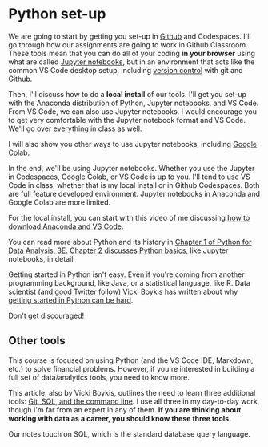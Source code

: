 # Python set-up <a id='python_set-up'></a>

We are going to start by getting you set-up in [Github](https://github.com) and Codespaces. I'll go through how our assignments are going to work in Github Classroom. These tools mean that you can do all of your coding **in your browser** using what are called [Jupyter notebooks](https://jupyter.org), but in an environment that acts like the common VS Code desktop setup, including [version control](https://ourcodingclub.github.io/tutorials/git/) with git and Github.

Then, I'll discuss how to do a **local install** of our tools. I'll get you set-up with the Anaconda distribution of Python, Jupyter notebooks, and VS Code. From VS Code, we can also use Jupyter notebooks. I would encourage you to get very comfortable with the Jupyter notebook format and VS Code. We'll go over everything in class as well.

I will also show you other ways to use Jupyter notebooks, including [Google Colab](https://colab.research.google.com).

In the end, we'll be using Jupyter notebooks. Whether you use the Jupyter in Codespaces, Google Colab, or VS Code is up to you. I'll tend to use VS Code in class, whether that is my local install or in Github Codespaces. Both are full feature developed environment. Jupyter notebooks in Anaconda and Google Colab are more limited.

For the local install, you can start with this video of me discussing [how to download Anaconda and VS Code](https://youtu.be/-3TjSYaYuQY).

You can read more about Python and its history in [Chapter 1 of Python for Data Analysis, 3E](https://wesmckinney.com/book/preliminaries.html). [Chapter 2 discusses Python basics](https://wesmckinney.com/book/python-basics.html), like Jupyter notebooks, in detail.

Getting started in Python isn't easy. Even if you're coming from another programming background, like Java, or a statistical language, like R. Data scientist (and [good Twitter follow](https://twitter.com/vboykis)) Vicki Boykis has written about why [getting started in Python can be hard](https://vickiboykis.com/2018/03/12/its-still-hard-for-beginners-to-get-started-with-python/).

Don't get discouraged!

## Other tools

This course is focused on using Python (and the VS Code IDE, Markdown, etc.) to solve financial problems. However, if you're interested in building a full set of data/analytics tools, you need to know more.

This article, also by Vicki Boykis, outlines the need to learn three additional tools: [Git, SQL, and the command line](https://vickiboykis.com/2022/01/09/git-sql-cli/). I use all three in my day-to-day work, though I'm far from an expert in any of them. **If you are thinking about working with data as a career, you should know these three tools.**

Our notes touch on SQL, which is the standard database query language.
